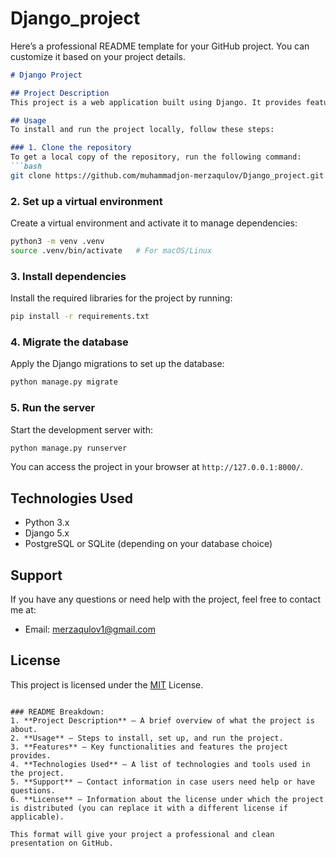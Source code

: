 # Django_project
Here’s a professional README template for your GitHub project. You can customize it based on your project details.

```markdown
# Django Project

## Project Description
This project is a web application built using Django. It provides features such as user management, data viewing and editing, and other common web app functionalities. The project primarily uses the Django framework and its core components, along with a database backend.

## Usage
To install and run the project locally, follow these steps:

### 1. Clone the repository
To get a local copy of the repository, run the following command:
```bash
git clone https://github.com/muhammadjon-merzaqulov/Django_project.git
```

### 2. Set up a virtual environment
Create a virtual environment and activate it to manage dependencies:
```bash
python3 -m venv .venv
source .venv/bin/activate   # For macOS/Linux
```

### 3. Install dependencies
Install the required libraries for the project by running:
```bash
pip install -r requirements.txt
```

### 4. Migrate the database
Apply the Django migrations to set up the database:
```bash
python manage.py migrate
```

### 5. Run the server
Start the development server with:
```bash
python manage.py runserver
```

You can access the project in your browser at `http://127.0.0.1:8000/`.
  
## Technologies Used
- Python 3.x
- Django 5.x
- PostgreSQL or SQLite (depending on your database choice)

## Support
If you have any questions or need help with the project, feel free to contact me at:
- Email: merzaqulov1@gmail.com

## License
This project is licensed under the [MIT](https://opensource.org/licenses/MIT) License.
```

### README Breakdown:
1. **Project Description** – A brief overview of what the project is about.
2. **Usage** – Steps to install, set up, and run the project.
3. **Features** – Key functionalities and features the project provides.
4. **Technologies Used** – A list of technologies and tools used in the project.
5. **Support** – Contact information in case users need help or have questions.
6. **License** – Information about the license under which the project is distributed (you can replace it with a different license if applicable).

This format will give your project a professional and clean presentation on GitHub.
